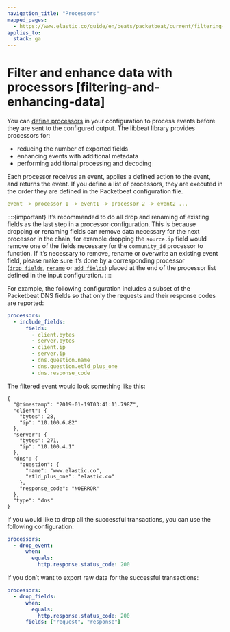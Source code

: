 ```yaml
---
navigation_title: "Processors"
mapped_pages:
  - https://www.elastic.co/guide/en/beats/packetbeat/current/filtering-and-enhancing-data.html
applies_to:
  stack: ga
---
```


# Filter and enhance data with processors [filtering-and-enhancing-data]


You can [define processors](/reference/packetbeat/defining-processors.md) in your configuration to process events before they are sent to the configured output. The libbeat library provides processors for:

* reducing the number of exported fields
* enhancing events with additional metadata
* performing additional processing and decoding

Each processor receives an event, applies a defined action to the event, and returns the event. If you define a list of processors, they are executed in the order they are defined in the Packetbeat configuration file.

```yaml
event -> processor 1 -> event1 -> processor 2 -> event2 ...
```

::::{important}
It’s recommended to do all drop and renaming of existing fields as the last step in a processor configuration. This is because dropping or renaming fields can remove data necessary for the next processor in the chain, for example dropping the `source.ip` field would remove one of the fields necessary for the `community_id` processor to function. If it’s necessary to remove, rename or overwrite an existing event field, please make sure it’s done by a corresponding processor ([`drop_fields`](/reference/packetbeat/drop-fields.md), [`rename`](/reference/packetbeat/rename-fields.md) or [`add_fields`](/reference/packetbeat/add-fields.md)) placed at the end of the processor list defined in the input configuration.
::::


For example, the following configuration includes a subset of the Packetbeat DNS fields so that only the requests and their response codes are reported:

```yaml
processors:
  - include_fields:
      fields:
        - client.bytes
        - server.bytes
        - client.ip
        - server.ip
        - dns.question.name
        - dns.question.etld_plus_one
        - dns.response_code
```

The filtered event would look something like this:

```shell
{
  "@timestamp": "2019-01-19T03:41:11.798Z",
  "client": {
    "bytes": 28,
    "ip": "10.100.6.82"
  },
  "server": {
    "bytes": 271,
    "ip": "10.100.4.1"
  },
  "dns": {
    "question": {
      "name": "www.elastic.co",
      "etld_plus_one": "elastic.co"
    },
    "response_code": "NOERROR"
  },
  "type": "dns"
}
```

If you would like to drop all the successful transactions, you can use the following configuration:

```yaml
processors:
  - drop_event:
      when:
        equals:
          http.response.status_code: 200
```

If you don’t want to export raw data for the successful transactions:

```yaml
processors:
  - drop_fields:
      when:
        equals:
          http.response.status_code: 200
      fields: ["request", "response"]
```












































